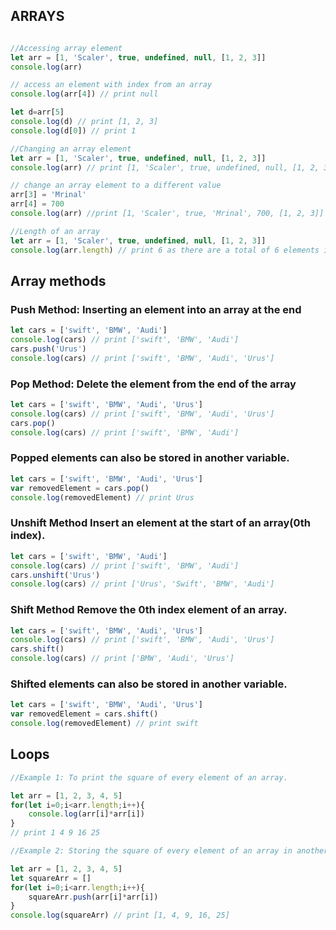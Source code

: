 ## ARRAYS
``` JavaScript

//Accessing array element
let arr = [1, 'Scaler', true, undefined, null, [1, 2, 3]]
console.log(arr)

// access an element with index from an array
console.log(arr[4]) // print null

let d=arr[5]
console.log(d) // print [1, 2, 3]
console.log(d[0]) // print 1

//Changing an array element
let arr = [1, 'Scaler', true, undefined, null, [1, 2, 3]]
console.log(arr) // print [1, 'Scaler', true, undefined, null, [1, 2, 3]]

// change an array element to a different value
arr[3] = 'Mrinal'
arr[4] = 700
console.log(arr) //print [1, 'Scaler', true, 'Mrinal', 700, [1, 2, 3]]

//Length of an array
let arr = [1, 'Scaler', true, undefined, null, [1, 2, 3]]
console.log(arr.length) // print 6 as there are a total of 6 elements in an array.
```

## Array methods


### Push Method: Inserting an element into an array at the end
``` JavaScript
let cars = ['swift', 'BMW', 'Audi']
console.log(cars) // print ['swift', 'BMW', 'Audi']
cars.push('Urus')
console.log(cars) // print ['swift', 'BMW', 'Audi', 'Urus']
```
### Pop Method: Delete the element from the end of the array
``` JavaScript
let cars = ['swift', 'BMW', 'Audi', 'Urus']
console.log(cars) // print ['swift', 'BMW', 'Audi', 'Urus']
cars.pop()
console.log(cars) // print ['swift', 'BMW', 'Audi']
```
### Popped elements can also be stored in another variable.
``` JavaScript
let cars = ['swift', 'BMW', 'Audi', 'Urus']
var removedElement = cars.pop()
console.log(removedElement) // print Urus
```
### Unshift Method Insert an element at the start of an array(0th index).
``` JavaScript
let cars = ['swift', 'BMW', 'Audi']
console.log(cars) // print ['swift', 'BMW', 'Audi']
cars.unshift('Urus')
console.log(cars) // print ['Urus', 'Swift', 'BMW', 'Audi']
```
### Shift Method Remove the 0th index element of an array.
``` JavaScript
let cars = ['swift', 'BMW', 'Audi', 'Urus']
console.log(cars) // print ['swift', 'BMW', 'Audi', 'Urus']
cars.shift()
console.log(cars) // print ['BMW', 'Audi', 'Urus']
```
### Shifted elements can also be stored in another variable.
``` JavaScript
let cars = ['swift', 'BMW', 'Audi', 'Urus']
var removedElement = cars.shift()
console.log(removedElement) // print swift
```

## Loops

``` JavaScript
//Example 1: To print the square of every element of an array.

let arr = [1, 2, 3, 4, 5]
for(let i=0;i<arr.length;i++){
    console.log(arr[i]*arr[i])
}
// print 1 4 9 16 25

//Example 2: Storing the square of every element of an array in another array.

let arr = [1, 2, 3, 4, 5]
let squareArr = []
for(let i=0;i<arr.length;i++){
    squareArr.push(arr[i]*arr[i])
}
console.log(squareArr) // print [1, 4, 9, 16, 25]
```
